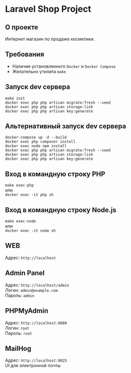 # Laravel Shop Project  

## О проекте
Интернет магазин по продаже косметики.

## Требования  
- Наличие установленного ```Docker``` и ```Docker Compose```  
- Желательно утилита ```make```

## Запуск dev сервера  
```make init```  
```docker exec php php artisan migrate:fresh --seed```  
```docker exec php php artisan storage:link```  
```docker exec php php artisan key:generate```

## Альтернативный запуск dev сервера  
```docker-compose up -d --build```  
```docker exec php composer install```  
```docker exec node npm install```  
```docker exec php php artisan migrate:fresh --seed```  
```docker exec php php artisan storage:link```  
```docker exec php php artisan key:generate```  

## Вход в командную строку PHP  
```make exec-php```  
или  
```docker exec -it php sh```  

## Вход в командную строку Node.js  
```make exec-node```  
или  
```docker exec -it node sh```  

## WEB  
Адрес: ```http://localhost```

## Admin Panel
Адрес: ```http://localhost/admin```  
Логин: ```admin@example.com```  
Пароль: ```admin```  

## PHPMyAdmin  
Адрес: ```http://localhost:8080```  
Логин: ```root```  
Пароль: ```root```  

## MailHog
Адрес: ```http://localhost:8025```  
UI для электронной почты






